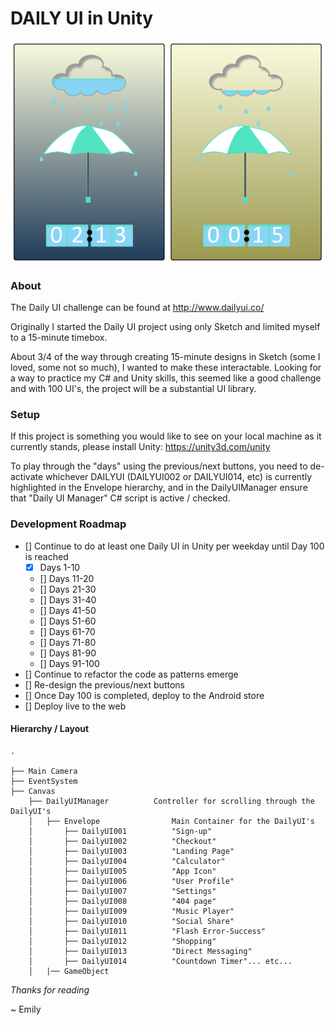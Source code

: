 # DAILY UI in Unity

![Alt text](./day014img.png?raw=true "Day 014 - Countdown Timer")

### About
The Daily UI challenge can be found at http://www.dailyui.co/

Originally I started the Daily UI project using only Sketch and limited myself to a 15-minute timebox.

About 3/4 of the way through creating 15-minute designs in Sketch (some I loved, some not so much), I wanted to make these interactable.  Looking for a way to practice my C# and Unity skills, this seemed like a good challenge and with 100 UI's, the project will be a substantial UI library.

### Setup
If this project is something you would like to see on your local machine as it currently stands, please install Unity:
https://unity3d.com/unity

To play through the "days" using the previous/next buttons, you need to de-activate whichever DAILYUI (DAILYUI002 or DAILYUI014, etc) is currently highlighted in the Envelope hierarchy, and in the DailyUIManager ensure that "Daily UI Manager" C# script is active / checked.

### Development Roadmap

 - [] Continue to do at least one Daily UI in Unity per weekday until Day 100 is reached
 	- [x] Days 1-10
 	- [] Days 11-20
 	- [] Days 21-30
 	- [] Days 31-40
 	- [] Days 41-50
 	- [] Days 51-60
 	- [] Days 61-70
 	- [] Days 71-80
 	- [] Days 81-90
 	- [] Days 91-100
 - [] Continue to refactor the code as patterns emerge
 - [] Re-design the previous/next buttons
 - [] Once Day 100 is completed, deploy to the Android store
 - [] Deploy live to the web


 #### Hierarchy / Layout

```
.

├── Main Camera
├── EventSystem
├── Canvas
	├── DailyUIManager  		Controller for scrolling through the DailyUI's
	│	├── Envelope  				Main Container for the DailyUI's
	│		├── DailyUI001			"Sign-up"
	│		├── DailyUI002			"Checkout"
	│		├── DailyUI003			"Landing Page"
	│		├── DailyUI004			"Calculator"
	│		├── DailyUI005			"App Icon"
	│		├── DailyUI006			"User Profile"
	│		├── DailyUI007			"Settings"
	│		├── DailyUI008			"404 page"
	│		├── DailyUI009			"Music Player"
	│		├── DailyUI010			"Social Share"
	│		├── DailyUI011			"Flash Error-Success"
	│		├── DailyUI012			"Shopping"
	│		├── DailyUI013			"Direct Messaging"
	│		├── DailyUI014			"Countdown Timer"... etc...
	│	|── GameObject      

```


 *Thanks for reading*
 
 ~ Emily
